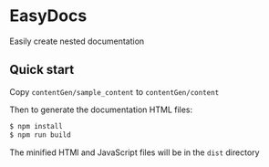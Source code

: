# EasyDocs
Easily create nested documentation

## Quick start
Copy `contentGen/sample_content` to `contentGen/content`

Then to generate the documentation HTML files:
```bash
$ npm install
$ npm run build
```
The minified HTMl and JavaScript files will be in the `dist` directory
